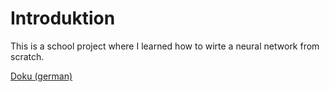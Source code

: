 
# Introduktion
This is a school project where I learned how to wirte a neural network from scratch. 

[Doku (german)](Doku.md)